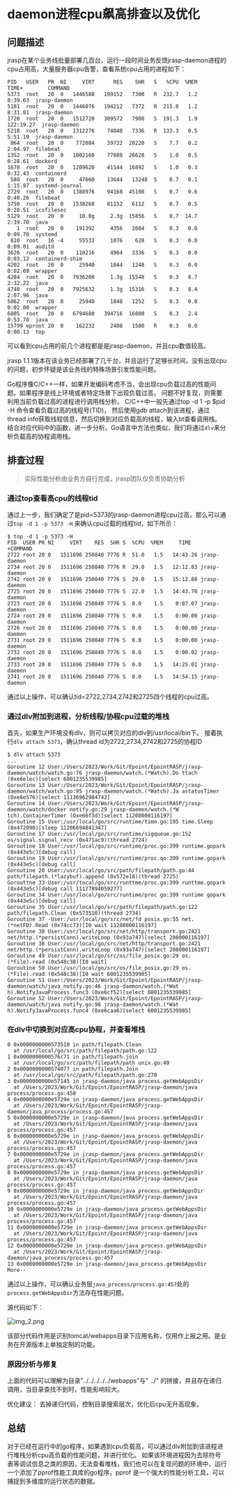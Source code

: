 # daemon进程cpu飙高排查以及优化

## 问题描述

jrasp在某个业务线批量部署几百台，运行一段时间业务反馈jrasp-daemon进程的cpu占用高，大量服务器cpu告警，查看系统cpu占用的进程如下：
```shell
PID   USER   PR  NI     VIRT      RES    SHR   S   %CPU  %MEM     TIME+        COMMAND 
5373  root   20  0   1446588   199152   7300   R  232.7   1.2    8:39.63  jrasp-daemon 
5101  root   20  0   1446076   194212   7372   R  215.0   1.2    8:31.81  jrasp-daemon 
1720  root   20  0   1512720   309572   7908   S  191.3   1.9  122:19.27  jrasp-daemon 
5218  root   20  0   1312276    74048   7336   R  133.3   0.5    5:51.19  jrasp-daemon 
 864  root   20  0    772084    39732  20220   S    7.7   0.2    2:04.97  filebeat 
1352  root   20  0   1002160    77888  26628   S    1.0   0.5    0:28.61  dockerd 
1678  root   20  0   1209620    41144  16892   S    1.0   0.3    0:32.43  containerd 
 580  root   20  0     47660    13644   13248  S    0.7   0.1    1:15.97  systemd-journal 
2729  root   20  0   1388976    94168  45108   S    0.7   0.6    0:40.26  filebeat 
3750  root   20  0   1538268    81152   6112   S    0.7   0.5    0:28.51  icsfilesec 
5129  root   20  0     10.0g     2.3g  15856   S    0.7  14.7    2:39.70  java 
   1  root   20  0    191392     4356   2604   S    0.3   0.0    0:09.70  systemd 
 810  root   16 -4     55532     1076    628   S    0.3   0.0    0:09.01  auditd 
3626  root   20  0    110216     4964   3336   S    0.3   0.0    0:03.12  containerd-shim 
4202  root   20  0     25940     1844   1248   S    0.3   0.0    0:02.09  wrapper 
4284  root   20  0   7936208     1.3g  15548   S    0.3   8.7    2:32.22  java 
4740  root   20  0   7925632     1.3g  15316   S    0.3   8.4    2:07.96  java 
5062  root   20  0     25940     1848   1252   S    0.3   0.0    0:02.00  wrapper 
6805  root   20  0   6794680   394716  16800   S    0.3   2.4    0:53.78  java 
15799 eproot 20  0    162232     2408   1580   R    0.3   0.0    0:00.13  top 
```
可以看到cpu占用的前几个进程都是是jrasp-daemon，并且cpu数值较高。

jrasp 1.1.1版本在该业务已经部署了几千台，并且运行了足够长时间，没有出现cpu的问题，初步怀疑是该业务线的特殊场景引发性能问题。

Go程序像C/C++一样，如果开发编码考虑不当，会出现cpu负载过高的性能问题。如果程序是线上环境或者特定场景下出现负载过高，
问题不好复现，则需要利用当前负载过高的进程进行调用栈分析。
C/C++中一般先通过top -d 1 -p $pid -H 命令查看负载过高的线程号(TID)，
然后使用gdb attach到该进程，通过thread info获取线程信息，然后切换到对应负载高的线程，输入bt查看调用栈。
结合对应代码中的函数，进一步分析。Go语言中方法也类似，我们将通过`dlv`来分析负载高的协程调用栈。

## 排查过程

> 实际性能分析由业务方自行完成，jrasp团队仅负责协助分析


### 通过top查看高cpu的线程tid
通过上一步，我们确定了是pid=5373的jrasp-daemon进程cpu过高，那么可以通过`top -d 1 -p 5373 -H` 来确认cpu过载的线程tid，如下所示：
```
$ top -d 1 -p 5373 -H
PID  USER PR NI     VIRT    RES  SHR S  %CPU  %MEM     TIME     +COMMAND 
2722 root 20 0   1511696 250840 7776 R  51.0   1.5   14:43.26 jrasp-daemon 
2734 root 20 0   1511696 250840 7776 R  29.0   1.5   12:12.83 jrasp-daemon 
2742 root 20 0   1511696 250840 7776 S  29.0   1.5   15:12.88 jrasp-daemon 
2725 root 20 0   1511696 250840 7776 S  22.0   1.5   14:43.70 jrasp-daemon 
2723 root 20 0   1511696 250840 7776 S  0.0    1.5    0:07.07 jrasp-daemon 
2724 root 20 0   1511696 250840 7776 S  0.0    1.5    0:00.00 jrasp-daemon 
2726 root 20 0   1511696 250840 7776 S  0.0    1.5    0:00.00 jrasp-daemon 
2731 root 20 0   1511696 250840 7776 S  0.0    1.5    0:00.00 jrasp-daemon 
2732 root 20 0   1511696 250840 7776 S  0.0    1.5    0:00.02 jrasp-daemon 
2733 root 20 0   1511696 250840 7776 S  0.0    1.5   14:25.01 jrasp-daemon 
2741 root 20 0   1511696 250840 7776 S  0.0    1.5   14:54.15 jrasp-daemon 
```
通过以上操作，可以确认tid=2722,2734,2742和2725四个线程的cpu过高。

### 通过dlv附加到进程，分析线程/协程cpu过载的堆栈

首先，如果生产环境没有dlv，则可以拷贝对应的dlv到/usr/local/bin下。
接着执行`dlv attach 5373`，确认thread id为2722,2734,2742和2725的协程ID
```text
$ dlv attach 5373
...
Goroutine 12 User:/Users/2023/Work/Git/Epoint/EpointRASP/jrasp-daemon/watch/watch.go:76 jrasp-daemon/watch.(*Watch).Do ttach (0xe6elec)[select 6001235539985] 
Goroutine 13 User:/Users/2023/Work/Git/Epoint/EpointRASP/jrasp-daemon/watch/watch.go:95 jrasp-daemon/watch.(*Watch).Ja astatusTimer (Oxe6e576)[select 11136962984742]
Goroutine 14 User:/Users/2023/Work/Git/Epoint/EpointRASP/jrasp-daemon/watch/docker notify.go:29 jrasp-daemon/watch.(*W tch).ContainerTimer (Oxe66f3d)[select 11208000116197] 
Goroutine 15 User:/usr/local/go/src/runtime/time.go:195 time.Sleep (0x472090)[sleep 11206694041347]
Goroutine 17 User:/usr/local/go/src/runtime/sigqueue.go:152 os/signal.signal_recv (0x471ac9)(thread 2724)              
Goroutine 18 User:/usr/local/go/src/runtime/proc.go:399 runtime.gopark (0x443e5c)[debug call] 
Goroutine 19 User:/usr/local/go/src/runtime/proc.qo:399 runtime.gopark (0x443e5c)[debug call]
Goroutine 20 User:/usr/local/go/src/path/filepath/path.go:44 path/filepath.(*lazybuf).append (0x572e18)(thread 2725)    
Gorouttne 33-User:/usr/tocal/go/src/runttme/proc.go:399 runttme.gopark (0x443e5c)[debug call 11177894059277]
Goroutine 34 User:/usr/local/go/src/runtime/proc go:399 runtime gopark (0x443e5c)[debug call]
Goroutine 35 User:/usr/local/go/src/path/filepath/path.go:122 path/filepath.Clean (0x573510)(thread 2734)               
Goroutine 37 -User:/usr/local/go/src/net/fd posix.go:55 net.(*netFD).Read (0x74cc73)[I0 wait 11208000116197] 
Goroutine 38 User:/usr/local/go/src/net/http/transport.go:2421 net/http.(*persistConn).writeLoop (0x93a747)[select 208000116197]
Goroutine 38 User:/usr/local/go/src/net/http/transport.go:2421 net/http.(*persistConn).writeLoop (0x93a747)[select 208000116197] 
Goroutine 49 User:/usr/local/go/src/os/file_posix.go:29 os.(*File).read (0x548c38)[I0 wait] 
Goroutine 50 User:/usr/local/go/src/os/file_posix.go:29 os.(*File).read (0x548c38)[I0 wait 6001235539985] 
Goroutine 51 User:/Users/2023/Work/Git/Epoint/EpointRASP/jrasp-daemon/watch/java_notify.go:46 jrasp-daemon/watch.(*Wat h).NotifyJavaProcess.func3 (0xe6cf52)[select 6001235539985] 
Goroutine 52 User:/Users/2023/Work/Git/Epoint/EpointRASP/jrasp-daemon/watch/java notify.go:98 jrasp-daemon/watch.(*Wat h).NotifyJavaProcess.func4 (0xe6caa6)[select 6001235539985] 
```

### 在dlv中切换到对应高cpu协程，并查看堆栈

```text
0 0x0000000000573510 in path/filepath.Clean
  at /usr/local/go/src/path/filepath/path.go:122
1 0x0000000000576c71 in path/filepath.join
  at /usr/local/go/src/path/filepath/path unix.go:49
2 0x0000000000574077 in path/filepath.Join
  at /usr/local/go/src/path/filepath/path.go:270
3 0x0000000000e57145 in jrasp-daemon/java process.getWebAppsDir
  at /Users/2023/Work/Git/Epoint/EpointRASP/jrasp-daemon/java process/process.go:450
4 0x0000000000e5729e in jrasp-daemon/java process.getWebAppsDir
  at /Users/2023/Work/Git/Epoint/EpointRASP/jrasp-daemon/java_process/process.go:457
5 0x0000000000e5729e in jrasp-daemon/java process.getWebAppsDir
  at /Users/2023/Work/Git/Epoint/EpointRASP/jrasp-daemon/java process/process.go:457
6 0x0000000000e5729e in jrasp-daemon/java_process.getWebAppsDir
  at /Users/2023/Work/Git/Epoint/EpointRASP/jrasp-daemon/java process/process.go:457
7 0x0000000000e5729e in jrasp-daemon/java process.getWebAppsDir
  at /Users/2023/Work/Git/Epoint/EpointRASP/jrasp-daemon/java process/process.go:457
8 0x0000000000e5729e in jrasp-daemon/java process.getWebAppsDir
  at /Users/2023/Work/Git/Epoint/EpointRASP/jrasp-daemon/java process/process.go:457
9 0x0000000000e5729e in jrasp-daemon/java process.getWebAppsDir
  at /Users/2023/Work/Git/Epoint/EpointRASP/jrasp-daemon/java process/process.go:457
10 0x0000000000e5729e in jrasp-daemon/java_process.getWebAppsDir
  at /Users/2023/Work/Git/Epoint/EpointRASP/jrasp-daemon/java process/process.go:457
11 0x0000000000e5729e in jrasp-daemon/java process.getWebAppsDir
  at /Users/2023/Work/Git/Epoint/EpointRASP/jrasp-daemon/java process/process.go:457
12 0x0000000000e5729e in jrasp-daemon/java process.getWebAppsDir
  at /Users/2023/Work/Git/Epoint/EpointRASP/jrasp-daemon/java_process/process.go:457
13 0x0000000000e5729e in jrasp-daemon/java_process.getWebAppsDir
More--
```

通过以上操作，可以确认业务层`java_process/process.go:457`处的`process.getWebAppsDir`方法存在性能问题。

源代码如下：

![img_2.png](./img_2.png)

该部分代码作用是识别tomcat/webapps目录下应用名称，仅用作上报之用。是业务在开源版本上单独定制的功能。

### 原因分析与修复
上面的代码可以理解为目录"../../../../../webapps"与" ../" 的拼接，并且存在递归调用，当目录查找不到时，性能影响较大。

优化建议： 去掉递归代码，控制目录搜索层次，优化后cpu无升高现象。

## 总结
对于已经在运行中的go程序，如果遇到cpu负载高，可以通过dlv附加到该进程进行堆栈分析cpu高负载的性能问题，并进行优化。
如果该环境进程因为去除符号表等调试信息之类的原因，无法查看堆栈，我们也可以在复现问题的环境中，运行一个添加了pprof性能工具库的go程序，pprof 是一个强大的性能分析工具，可以捕捉到多维度的运行状态的数据。
